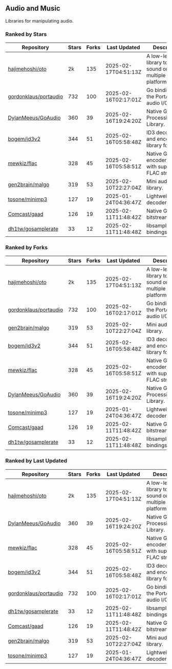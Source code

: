 ## Audio and Music

Libraries for manipulating audio.

### Ranked by Stars

| Repository | Stars | Forks | Last Updated | Description | 
|------------|-------|-------|--------------|-------------|
| [hajimehoshi/oto](https://github.com/hajimehoshi/oto) | 2k | 135 | 2025-02-17T04:51:13Z |  A low-level library to play sound on multiple platforms. |
| [gordonklaus/portaudio](https://github.com/gordonklaus/portaudio) | 732 | 100 | 2025-02-16T02:17:01Z |  Go bindings for the PortAudio audio I/O library. |
| [DylanMeeus/GoAudio](https://github.com/DylanMeeus/GoAudio) | 360 | 39 | 2025-02-16T19:24:20Z |  Native Go Audio Processing Library. |
| [bogem/id3v2](https://github.com/bogem/id3v2) | 344 | 51 | 2025-02-16T05:58:48Z |  ID3 decoding and encoding library for Go. |
| [mewkiz/flac](https://github.com/mewkiz/flac) | 328 | 45 | 2025-02-16T05:58:51Z |  Native Go FLAC encoder/decoder with support for FLAC streams. |
| [gen2brain/malgo](https://github.com/gen2brain/malgo) | 319 | 53 | 2025-02-10T22:27:04Z |  Mini audio library. |
| [tosone/minimp3](https://github.com/tosone/minimp3) | 127 | 19 | 2025-01-24T04:36:47Z |  Lightweight MP3 decoder library. |
| [Comcast/gaad](https://github.com/Comcast/gaad) | 126 | 19 | 2025-02-11T11:48:42Z |  Native Go AAC bitstream parser. |
| [dh1tw/gosamplerate](https://github.com/dh1tw/gosamplerate) | 33 | 12 | 2025-02-11T11:48:48Z |  libsamplerate bindings for go. |

### Ranked by Forks

| Repository | Stars | Forks | Last Updated | Description | 
|------------|-------|-------|--------------|-------------|
| [hajimehoshi/oto](https://github.com/hajimehoshi/oto) | 2k | 135 | 2025-02-17T04:51:13Z |  A low-level library to play sound on multiple platforms. |
| [gordonklaus/portaudio](https://github.com/gordonklaus/portaudio) | 732 | 100 | 2025-02-16T02:17:01Z |  Go bindings for the PortAudio audio I/O library. |
| [gen2brain/malgo](https://github.com/gen2brain/malgo) | 319 | 53 | 2025-02-10T22:27:04Z |  Mini audio library. |
| [bogem/id3v2](https://github.com/bogem/id3v2) | 344 | 51 | 2025-02-16T05:58:48Z |  ID3 decoding and encoding library for Go. |
| [mewkiz/flac](https://github.com/mewkiz/flac) | 328 | 45 | 2025-02-16T05:58:51Z |  Native Go FLAC encoder/decoder with support for FLAC streams. |
| [DylanMeeus/GoAudio](https://github.com/DylanMeeus/GoAudio) | 360 | 39 | 2025-02-16T19:24:20Z |  Native Go Audio Processing Library. |
| [tosone/minimp3](https://github.com/tosone/minimp3) | 127 | 19 | 2025-01-24T04:36:47Z |  Lightweight MP3 decoder library. |
| [Comcast/gaad](https://github.com/Comcast/gaad) | 126 | 19 | 2025-02-11T11:48:42Z |  Native Go AAC bitstream parser. |
| [dh1tw/gosamplerate](https://github.com/dh1tw/gosamplerate) | 33 | 12 | 2025-02-11T11:48:48Z |  libsamplerate bindings for go. |

### Ranked by Last Updated

| Repository | Stars | Forks | Last Updated | Description | 
|------------|-------|-------|--------------|-------------|
| [hajimehoshi/oto](https://github.com/hajimehoshi/oto) | 2k | 135 | 2025-02-17T04:51:13Z |  A low-level library to play sound on multiple platforms. |
| [DylanMeeus/GoAudio](https://github.com/DylanMeeus/GoAudio) | 360 | 39 | 2025-02-16T19:24:20Z |  Native Go Audio Processing Library. |
| [mewkiz/flac](https://github.com/mewkiz/flac) | 328 | 45 | 2025-02-16T05:58:51Z |  Native Go FLAC encoder/decoder with support for FLAC streams. |
| [bogem/id3v2](https://github.com/bogem/id3v2) | 344 | 51 | 2025-02-16T05:58:48Z |  ID3 decoding and encoding library for Go. |
| [gordonklaus/portaudio](https://github.com/gordonklaus/portaudio) | 732 | 100 | 2025-02-16T02:17:01Z |  Go bindings for the PortAudio audio I/O library. |
| [dh1tw/gosamplerate](https://github.com/dh1tw/gosamplerate) | 33 | 12 | 2025-02-11T11:48:48Z |  libsamplerate bindings for go. |
| [Comcast/gaad](https://github.com/Comcast/gaad) | 126 | 19 | 2025-02-11T11:48:42Z |  Native Go AAC bitstream parser. |
| [gen2brain/malgo](https://github.com/gen2brain/malgo) | 319 | 53 | 2025-02-10T22:27:04Z |  Mini audio library. |
| [tosone/minimp3](https://github.com/tosone/minimp3) | 127 | 19 | 2025-01-24T04:36:47Z |  Lightweight MP3 decoder library. |

